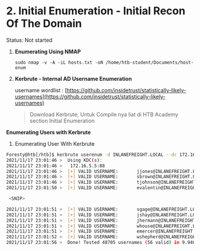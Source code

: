 # 2. Initial Enumeration - Initial Recon Of The Domain

Status: Not started

1. **Enumerating Using NMAP**
    
    `sudo nmap -v -A -iL hosts.txt -oN /home/htb-student/Documents/host-enum`
    
2. **Kerbrute - Internal AD Username Enumeration**
    
    username wordlist : [https://github.com/insidetrust/statistically-likely-usernames](https://github.com/insidetrust/statistically-likely-usernames)
    
    > Download Kerbrute, Untuk Compile nya liat di HTB Academy section Initial Enumeration
    > 

**Enumerating Users with Kerbrute**

1. Enumerating User With Kerbrute

```bash
Foresty@htb[/htb]$ kerbrute userenum -d INLANEFREIGHT.LOCAL --dc 172.16.5.5 jsmith.txt -o valid_ad_users
2021/11/17 23:01:46 >  Using KDC(s):
2021/11/17 23:01:46 >   172.16.5.5:88
2021/11/17 23:01:46 >  [+] VALID USERNAME:       jjones@INLANEFREIGHT.LOCAL
2021/11/17 23:01:46 >  [+] VALID USERNAME:       sbrown@INLANEFREIGHT.LOCAL
2021/11/17 23:01:46 >  [+] VALID USERNAME:       tjohnson@INLANEFREIGHT.LOCAL
2021/11/17 23:01:50 >  [+] VALID USERNAME:       evalentin@INLANEFREIGHT.LOCAL

 <SNIP>

2021/11/17 23:01:51 >  [+] VALID USERNAME:       sgage@INLANEFREIGHT.LOCAL
2021/11/17 23:01:51 >  [+] VALID USERNAME:       jshay@INLANEFREIGHT.LOCAL
2021/11/17 23:01:51 >  [+] VALID USERNAME:       jhermann@INLANEFREIGHT.LOCAL
2021/11/17 23:01:51 >  [+] VALID USERNAME:       whouse@INLANEFREIGHT.LOCAL
2021/11/17 23:01:51 >  [+] VALID USERNAME:       emercer@INLANEFREIGHT.LOCAL
2021/11/17 23:01:52 >  [+] VALID USERNAME:       wshepherd@INLANEFREIGHT.LOCAL
2021/11/17 23:01:56 >  Done! Tested 48705 usernames (56 valid) in 9.940 seconds
```